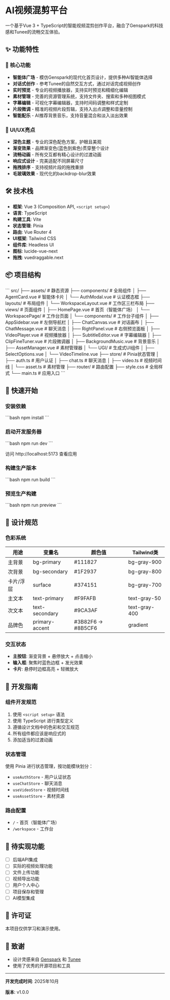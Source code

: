 # AI视频混剪平台

一个基于Vue 3 + TypeScript的智能视频混剪创作平台，融合了Genspark的科技感和Tunee的流畅交互体验。

## ✨ 功能特性

### 🎯 核心功能

- **智能体广场** - 模仿Genspark的现代化首页设计，提供多种AI智能体选择
- **对话式创作** - 参考Tunee的自然交互方式，通过对话完成视频创作
- **实时预览** - 专业的视频播放器，支持实时预览和精细化编辑
- **素材管理** - 完善的资源管理系统，支持文件夹、搜索和多种视图模式
- **字幕编辑** - 可视化字幕编辑器，支持时间码调整和样式定制
- **片段微调** - 精准的视频片段剪辑，支持入出点调整和音量控制
- **智能配乐** - AI推荐背景音乐，支持音量混合和淡入淡出效果

### 🎨 UI/UX亮点

- **深色主题** - 专业的深色配色方案，护眼且美观
- **渐变效果** - 品牌渐变色(蓝色到紫色)贯穿整个设计
- **流畅动画** - 所有交互都有精心设计的过渡动画
- **响应式设计** - 完美适配不同屏幕尺寸
- **拖拽排序** - 支持视频片段的拖拽重排
- **毛玻璃效果** - 现代化的backdrop-blur效果

## 🛠️ 技术栈

- **框架**: Vue 3 (Composition API, `<script setup>`)
- **语言**: TypeScript
- **构建工具**: Vite
- **状态管理**: Pinia
- **路由**: Vue Router 4
- **UI框架**: Tailwind CSS
- **组件库**: Headless UI
- **图标**: lucide-vue-next
- **拖拽**: vuedraggable.next

## 📦 项目结构

\`\`\`
src/
├── assets/                  # 静态资源
├── components/              # 全局组件
│   ├── AgentCard.vue       # 智能体卡片
│   └── AuthModal.vue       # 认证模态框
├── layouts/                 # 布局组件
│   └── WorkspaceLayout.vue # 工作区三栏布局
├── views/                   # 页面组件
│   ├── HomePage.vue        # 首页（智能体广场）
│   └── WorkspacePage/      # 工作台页面
│       └── components/     # 工作台子组件
│           ├── AppSidebar.vue        # 左侧导航栏
│           ├── ChatCanvas.vue        # 对话画布
│           ├── ChatMessage.vue       # 聊天消息
│           ├── RightPanel.vue        # 右侧预览面板
│           ├── VideoPlayer.vue       # 视频播放器
│           ├── SubtitleEditor.vue    # 字幕编辑器
│           ├── ClipFineTuner.vue     # 片段微调器
│           ├── BackgroundMusic.vue   # 背景音乐
│           ├── AssetManager.vue      # 素材管理器
│           └── UGI/                  # 生成式UI组件
│               ├── SelectOptions.vue
│               └── VideoTimeline.vue
├── store/                   # Pinia状态管理
│   ├── auth.ts             # 用户认证
│   ├── chat.ts             # 聊天消息
│   ├── video.ts            # 视频时间线
│   └── asset.ts            # 素材管理
├── router/                  # 路由配置
├── style.css               # 全局样式
└── main.ts                 # 应用入口
\`\`\`

## 🚀 快速开始

### 安装依赖

\`\`\`bash
npm install
\`\`\`

### 启动开发服务器

\`\`\`bash
npm run dev
\`\`\`

访问 http://localhost:5173 查看应用

### 构建生产版本

\`\`\`bash
npm run build
\`\`\`

### 预览生产构建

\`\`\`bash
npm run preview
\`\`\`

## 🎨 设计规范

### 色彩系统

| 用途 | 变量名 | 颜色值 | Tailwind类 |
|------|--------|--------|------------|
| 主背景 | bg-primary | #111827 | bg-gray-900 |
| 次背景 | bg-secondary | #1F2937 | bg-gray-800 |
| 卡片/浮层 | surface | #374151 | bg-gray-700 |
| 主文本 | text-primary | #F9FAFB | text-gray-50 |
| 次文本 | text-secondary | #9CA3AF | text-gray-400 |
| 品牌色 | primary-accent | #3B82F6 → #8B5CF6 | gradient |

### 交互状态

- **主按钮**: 渐变背景 + 悬停放大 + 点击缩小
- **输入框**: 聚焦时蓝色边框 + 发光效果
- **卡片**: 悬停时边框高亮 + 轻微放大

## 📝 开发指南

### 组件开发规范

1. 使用 `<script setup>` 语法
2. 使用 TypeScript 进行类型定义
3. 遵循设计文档中的色彩和交互规范
4. 所有组件都应该是响应式的
5. 添加适当的过渡动画

### 状态管理

使用 Pinia 进行状态管理，按功能模块划分：

- `useAuthStore` - 用户认证状态
- `useChatStore` - 聊天消息
- `useVideoStore` - 视频时间线
- `useAssetStore` - 素材资源

### 路由配置

- `/` - 首页（智能体广场）
- `/workspace` - 工作台

## 🔧 待实现功能

- [ ] 后端API集成
- [ ] 实际的视频处理功能
- [ ] 文件上传功能
- [ ] 视频导出功能
- [ ] 用户个人中心
- [ ] 项目保存和管理
- [ ] AI模型集成

## 📄 许可证

本项目仅供学习和演示使用。

## 🙏 致谢

- 设计灵感来自 [Genspark](https://www.genspark.ai) 和 [Tunee](https://www.tunee.ai)
- 使用了优秀的开源项目和工具

---

**开发完成时间**: 2025年10月

**版本**: v1.0.0
